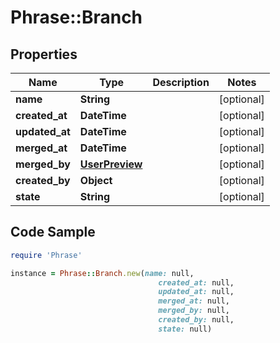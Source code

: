 # Phrase::Branch

## Properties

Name | Type | Description | Notes
------------ | ------------- | ------------- | -------------
**name** | **String** |  | [optional] 
**created_at** | **DateTime** |  | [optional] 
**updated_at** | **DateTime** |  | [optional] 
**merged_at** | **DateTime** |  | [optional] 
**merged_by** | [**UserPreview**](UserPreview.md) |  | [optional] 
**created_by** | **Object** |  | [optional] 
**state** | **String** |  | [optional] 

## Code Sample

```ruby
require 'Phrase'

instance = Phrase::Branch.new(name: null,
                                 created_at: null,
                                 updated_at: null,
                                 merged_at: null,
                                 merged_by: null,
                                 created_by: null,
                                 state: null)
```


